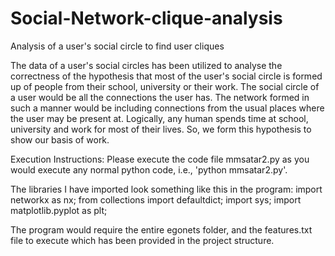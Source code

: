 # Social-Network-clique-analysis
Analysis of a user's social circle to find user cliques

The data of a user's social circles has been utilized to analyse the correctness of the hypothesis that most of the user's social circle is formed up of people from their school, university or their work. The social circle of a user would be all the connections the user has. The network formed in such a manner would be including connections from the usual places where the user may be present at. Logically, any human spends time at school, university and work for most of their lives. So, we form this hypothesis to show our basis of work.

Execution Instructions:
Please execute the code file mmsatar2.py as you would execute any normal python code, i.e., 'python mmsatar2.py'.

The libraries I have imported look something like this in the program:
	import networkx as nx; 
	from collections import defaultdict; 
	import sys; 
	import matplotlib.pyplot as plt; 


The program would require the entire egonets folder, and the features.txt file to execute which has been provided in the project structure.
